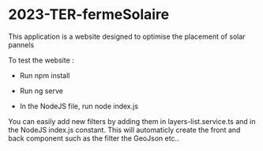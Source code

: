 # 2023-TER-fermeSolaire

This application is a website designed to optimise the placement of solar pannels 

To test the website : 

- Run npm install

- Run ng serve

- In the NodeJS file, run node index.js

You can easily add new filters by adding them in layers-list.service.ts and in the NodeJS index.js constant. This will automaticly create the front and back component such as the filter the GeoJson etc..
